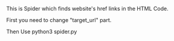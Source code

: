 This is Spider which finds website's href links in the HTML Code.

First you need to change "target_url" part.

Then Use python3 spider.py

